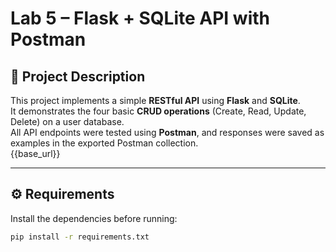 # Lab 5 – Flask + SQLite API with Postman  

## 📌 Project Description  
This project implements a simple **RESTful API** using **Flask** and **SQLite**.  
It demonstrates the four basic **CRUD operations** (Create, Read, Update, Delete) on a user database.  
All API endpoints were tested using **Postman**, and responses were saved as examples in the exported Postman collection.  
{{base_url}}

---

## ⚙️ Requirements  
Install the dependencies before running:  

```bash
pip install -r requirements.txt
